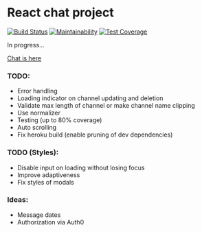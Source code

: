 # React chat project

[![Build Status](https://travis-ci.com/ddrgis/project-lvl4-s441.svg?branch=master)](https://travis-ci.com/ddrgis/project-lvl4-s441) [![Maintainability](https://api.codeclimate.com/v1/badges/fd8ffd7997405cc65b2d/maintainability)](https://codeclimate.com/github/ddrgis/project-lvl4-s441/maintainability) [![Test Coverage](https://api.codeclimate.com/v1/badges/fd8ffd7997405cc65b2d/test_coverage)](https://codeclimate.com/github/ddrgis/project-lvl4-s441/test_coverage)

In progress...

[Chat is here](https://react-chat-ddrgis.herokuapp.com/)

### TODO:

- Error handling
- Loading indicator on channel updating and deletion
- Validate max length of channel or make channel name clipping
- Use normalizer
- Testing (up to 80% coverage)
- Auto scrolling
- Fix heroku build (enable pruning of dev dependencies)

### TODO (Styles):

- Disable input on loading without losing focus
- Improve adaptiveness
- Fix styles of modals

### Ideas:

- Message dates
- Authorization via Auth0
